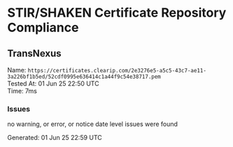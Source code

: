 # STIR/SHAKEN Certificate Repository Compliance

## TransNexus

Name: `https://certificates.clearip.com/2e3276e5-a5c5-43c7-ae11-3a226bf1b5ed/52cdf0995e636414c1a44f9c54e38717.pem`\
Tested At: 01 Jun 25 22:50 UTC\
Time: 7ms

### Issues

no warning, or error, or notice date level issues were found

Generated: 01 Jun 25 22:59 UTC